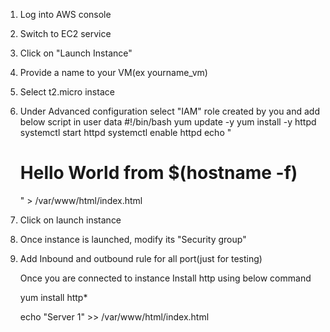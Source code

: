 1. Log into AWS console
2. Switch to EC2 service
3. Click on "Launch Instance"
4. Provide a name to your VM(ex yourname_vm)
5. Select t2.micro instace
6. Under Advanced configuration select "IAM" role created by you and add below script in user data
#!/bin/bash
yum update -y
yum install -y httpd
systemctl start httpd
systemctl enable httpd
echo "<h1>Hello World from $(hostname -f)</h1>" > /var/www/html/index.html
7. Click on launch instance
8. Once instance is launched, modify its "Security group"
9. Add Inbound and outbound rule for all port(just for testing)

   Once you are connected to instance
   Install http using below command

   yum install http*

   echo "Server 1" >> /var/www/html/index.html
